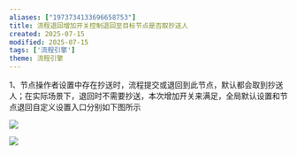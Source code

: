 ```yaml
---
aliases: ["1973734133696658753"]
title: 流程退回增加开关控制退回至目标节点是否取抄送人
created: 2025-07-15
modified: 2025-07-15
tags: ['流程引擎']
theme: 流程引擎
---
```


1、节点操作者设置中存在抄送时，流程提交或退回到此节点，默认都会取到抄送人；在实际场景下，退回时不需要抄送，本次增加开关来满足，全局默认设置和节点退回自定义设置入口分别如下图所示

![](https://myhelpdoc.oss-cn-heyuan.aliyuncs.com/mdimages/3351ccb154727b71c1f25852424735ed.jpg)

![](https://myhelpdoc.oss-cn-heyuan.aliyuncs.com/mdimages/fd5bdd78a768215fb400c0cfed76d95a.jpg)

